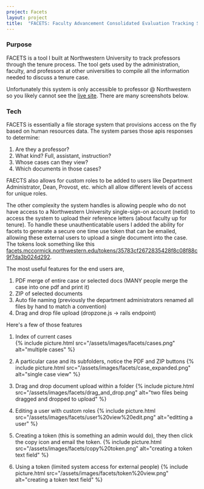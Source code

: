 ```yaml
---
project: Facets
layout: project
title:  "FACETS: Faculty Advancement Consolidated Evaluation Tracking System for Northwestern University"
---
```


### Purpose

FACETS is a tool I built at Northwestern University to track professors through the tenure process. The tool gets used by the administration, faculty, and professors at other universities to compile all the information 
needed to discuss a tenure case.

Unfortunately this system is only accessible to professor @ Northwestern so you likely cannot see the [live site](https://facets.mccormick.northwestern.edu/). There are many screenshots below.

### Tech

FACETS is essentially a file storage system that provisions access on the fly based on human resources data.
The system parses those apis responses to determine:

1. Are they a professor? 
2. What kind? Full, assistant, instruction? 
3. Whose cases can they view?
4. Which documents in those cases?

FAECTS also allows for custom roles to be added to users like Department Administrator,
Dean, Provost, etc. which all allow different levels of access for unique roles.

The other complexity the system handles is allowing people who do not have access to a Northwestern University single-sign-on account (netid) to access the system to upload their reference letters (about faculty up for tenure).
To handle these unauthenticatable users I added the ability for facets to generate a secure one time use token that can be emailed, allowing these external users to upload a single document into the case. The tokens look something like this [facets.mccormick.northwestern.edu/tokens/35783cf2672835428f8c08f88c9f7da3b024d292](#).

The most useful features for the end users are, 

1. PDF merge of entire case or selected docs (MANY people merge the case into one pdf and print it)
2. ZIP of selected documents
3. Auto file naming (previously the department administrators renamed all files by hand to match a convention)
4. Drag and drop file upload (dropzone.js -> rails endpoint)
 
Here's a few of those features

1. Index of current cases  
    {% include picture.html src="/assets/images/facets/cases.png" alt="multiple cases" %}

2. A particular case and its subfolders, notice the PDF and ZIP buttons
    {% include picture.html src="/assets/images/facets/case_expanded.png" alt="single case view" %}
    
3. Drag and drop document upload within a folder
    {% include picture.html src="/assets/images/facets/drag_and_drop.png" alt="two files being dragged and dropped to upload" %}
    
4. Editing a user with custom roles 
    {% include picture.html src="/assets/images/facets/user%20view%20edit.png" alt="editting a user" %}
    
5. Creating a token (this is something an admin would do), they then click the copy icon and email the token.
    {% include picture.html src="/assets/images/facets/copy%20token.png" alt="creating a token text field" %}

6. Using a token (limited system access for external people)
    {% include picture.html src="/assets/images/facets/token%20view.png" alt="creating a token text field" %}
